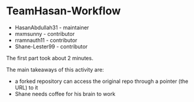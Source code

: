 # TeamHasan-Workflow

- HasanAbdullah31 - maintainer
- mxmsunny - contributor
- rramnauth11 - contributor
- Shane-Lester99 - contributor

The first part took about 2 minutes.

The main takeaways of this activity are:
- a forked repository can access the original repo through a pointer (the URL) to it
- Shane needs coffee for his brain to work
